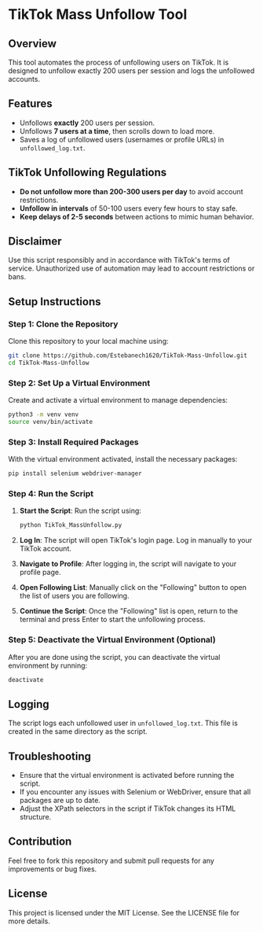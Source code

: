 # TikTok Mass Unfollow Tool

## Overview
This tool automates the process of unfollowing users on TikTok. It is designed to unfollow exactly 200 users per session and logs the unfollowed accounts.

## Features
- Unfollows **exactly** 200 users per session.
- Unfollows **7 users at a time**, then scrolls down to load more.
- Saves a log of unfollowed users (usernames or profile URLs) in `unfollowed_log.txt`.

## TikTok Unfollowing Regulations
- **Do not unfollow more than 200-300 users per day** to avoid account restrictions.
- **Unfollow in intervals** of 50-100 users every few hours to stay safe.
- **Keep delays of 2-5 seconds** between actions to mimic human behavior.

## Disclaimer
Use this script responsibly and in accordance with TikTok's terms of service. Unauthorized use of automation may lead to account restrictions or bans.

## Setup Instructions

### Step 1: Clone the Repository
Clone this repository to your local machine using:
```bash
git clone https://github.com/Estebanech1620/TikTok-Mass-Unfollow.git
cd TikTok-Mass-Unfollow
```

### Step 2: Set Up a Virtual Environment
Create and activate a virtual environment to manage dependencies:
```bash
python3 -m venv venv
source venv/bin/activate
```

### Step 3: Install Required Packages
With the virtual environment activated, install the necessary packages:
```bash
pip install selenium webdriver-manager
```

### Step 4: Run the Script
1. **Start the Script**: Run the script using:
   ```bash
   python TikTok_MassUnfollow.py
   ```

2. **Log In**: The script will open TikTok's login page. Log in manually to your TikTok account.

3. **Navigate to Profile**: After logging in, the script will navigate to your profile page.

4. **Open Following List**: Manually click on the "Following" button to open the list of users you are following.

5. **Continue the Script**: Once the "Following" list is open, return to the terminal and press Enter to start the unfollowing process.

### Step 5: Deactivate the Virtual Environment (Optional)
After you are done using the script, you can deactivate the virtual environment by running:
```bash
deactivate
```

## Logging
The script logs each unfollowed user in `unfollowed_log.txt`. This file is created in the same directory as the script.

## Troubleshooting
- Ensure that the virtual environment is activated before running the script.
- If you encounter any issues with Selenium or WebDriver, ensure that all packages are up to date.
- Adjust the XPath selectors in the script if TikTok changes its HTML structure.

## Contribution
Feel free to fork this repository and submit pull requests for any improvements or bug fixes.

## License
This project is licensed under the MIT License. See the LICENSE file for more details.
